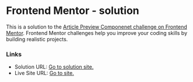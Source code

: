 
# Frontend Mentor -  solution

This is a solution to the [Article Preview Componenet challenge on Frontend Mentor](https://www.frontendmentor.io/challenges/article-preview-component-dYBN_pYFT). Frontend Mentor challenges help you improve your coding skills by building realistic projects. 

### Links

- Solution URL: [Go to solution site.](https://www.frontendmentor.io/solutions/qr-code-component-YhypvVxeiX)
- Live Site URL: [Go to site.](https://rajsanjel.github.io/article-preview-component/)